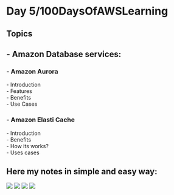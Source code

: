 <h1> Day 5/100DaysOfAWSLearning </h1>

<h2> Topics </h2>


<h2> - Amazon Database services: </h2>
  <h3> - Amazon Aurora </h3>
          - Introduction <br>
          - Features <br>
          - Benefits <br>
          - Use Cases <br>
          
  <h3> - Amazon Elasti Cache </h3>
          - Introduction <br>
          - Benefits <br>
          - How its works? <br>
          - Uses cases <br>
          
          
  <h2> Here my notes in simple and easy way: </h2>
  
  
 <img src = "https://github.com/thetechgirlgita/100-days-of-aws-learning/blob/master/Images/Day5/day5.1_2.jpg?raw=true">
  <img src = "https://github.com/thetechgirlgita/100-days-of-aws-learning/blob/master/Images/Day5/day5.1_1.jpg?raw=true">
  
  <img src = "https://github.com/thetechgirlgita/100-days-of-aws-learning/blob/master/Images/Day5/day5.1_3.jpg?raw=true">
 
  <img src = "https://github.com/thetechgirlgita/100-days-of-aws-learning/blob/master/Images/Day5/day5.1_5.jpg?raw=true">
  
   
    
